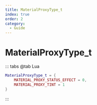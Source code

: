 ```yaml
---
title: MaterialProxyType_t
index: true
order: 2
category:
  - Guide
---
```


# MaterialProxyType_t
::: tabs
@tab Lua
```lua
MaterialProxyType_t = {
    MATERIAL_PROXY_STATUS_EFFECT = 0,
    MATERIAL_PROXY_TINT = 1
}
```
:::